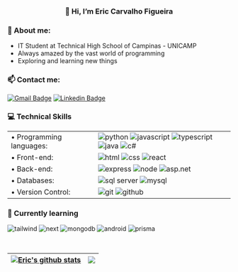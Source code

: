
<h3 align="center">
  👋 Hi, I’m Eric Carvalho Figueira 
</h3>


### 🚀 About me:
- IT Student at Technical High School of Campinas - UNICAMP
- Always amazed by the vast world of programming
- Exploring and learning new things

### 📫 Contact me:
[![Gmail Badge](https://img.shields.io/badge/Gmail-EA4335.svg?style=for-the-badge&logo=Gmail&logoColor=white&link=mailto:eric.figueira.07@gmail.com)](mailto:eric.figueira.07@gmail.com)
[![Linkedin Badge](https://img.shields.io/badge/LinkedIn-0077B5?style=for-the-badge&logo=linkedin&logoColor=white&link=https://www.linkedin.com/in/eric-carvalho-figueira/)](https://www.linkedin.com/in/eric-carvalho-figueira/) 


### 💻 Technical Skills

<table>
  <tr>
    <td>• Programming languages: </td>
    <td>
      <img src="https://img.shields.io/badge/python-3670A0?style=for-the-badge&logo=python&logoColor=ffdd54" alt="python"/>
      <img src="https://img.shields.io/badge/JavaScript-F7DF1E.svg?style=for-the-badge&logo=JavaScript&logoColor=black" alt="javascript"/>
      <img src="https://img.shields.io/badge/typescript-%23007ACC.svg?style=for-the-badge&logo=typescript&logoColor=white" alt="typescript"/>
      <img src="https://img.shields.io/badge/java-%23ED8B00.svg?style=for-the-badge&logo=openjdk&logoColor=white" alt="java"/>
      <img src="https://img.shields.io/badge/c%23-%23239120.svg?style=for-the-badge&logo=c-sharp&logoColor=white" alt="c#"/>
    </td>
  </tr>
  <tr>
    <td>• Front-end: </td>
    <td>
      <img src="https://img.shields.io/badge/html5-%23E34F26.svg?style=for-the-badge&logo=html5&logoColor=white" alt="html"/>
      <img src="https://img.shields.io/badge/css3-%231572B6.svg?style=for-the-badge&logo=css3&logoColor=white" alt="css"/>
      <img src="https://img.shields.io/badge/React-61DAFB.svg?style=for-the-badge&logo=React&logoColor=black" alt="react"/>
    </td>
  </tr>
   <tr>
    <td>• Back-end: </td>
    <td>
      <img src="https://img.shields.io/badge/Express-000000.svg?style=for-the-badge&logo=Express&logoColor=white" alt="express"/>
      <img src="https://img.shields.io/badge/Node.js-339933.svg?style=for-the-badge&logo=nodedotjs&logoColor=white" alt="node"/>
      <img src="https://img.shields.io/badge/.NET-512BD4.svg?style=for-the-badge&logo=dotnet&logoColor=white" alt="asp.net"/>
    </td>
  </tr>
  <tr>
    <td>• Databases: </td>
    <td>
      <img src="https://img.shields.io/badge/Microsoft%20SQL%20Server-CC2927?style=for-the-badge&logo=microsoft%20sql%20server&logoColor=white" alt="sql server"/>
      <img src="https://img.shields.io/badge/MySQL-4479A1.svg?style=for-the-badge&logo=MySQL&logoColor=white" alt="mysql"/>
    </td>
  </tr>
  <tr>
    <td>• Version Control: </td>
    <td>
      <img src="https://img.shields.io/badge/git-%23F05033.svg?style=for-the-badge&logo=git&logoColor=white" alt="git"/>
      <img src="https://img.shields.io/badge/github-%23121011.svg?style=for-the-badge&logo=github&logoColor=white" alt="github"/>
    </td>
  </tr>
</table>


### 🌱 Currently learning

<p> 
  <img src="https://img.shields.io/badge/Tailwind%20CSS-06B6D4.svg?style=for-the-badge&logo=Tailwind-CSS&logoColor=white" alt="tailwind"/>
  <img src="https://img.shields.io/badge/Next-black?style=for-the-badge&logo=next.js&logoColor=white" alt="next"/>
  <img src="https://img.shields.io/badge/MongoDB-47A248.svg?style=for-the-badge&logo=MongoDB&logoColor=white" alt="mongodb"/>
  <img src="https://img.shields.io/badge/Android-3DDC84.svg?style=for-the-badge&logo=Android&logoColor=white" alt="android"/>
  <img src="https://img.shields.io/badge/Prisma-2D3748.svg?style=for-the-badge&logo=Prisma&logoColor=white" alt="prisma"/>
</p>

</br>

| <a href="https://github.com/eric-figueira/github-readme-stats"><img align="center" src="https://github-readme-stats.vercel.app/api?username=eric-figueira&show_icons=true&include_all_commits=true&theme=shadow_blue&hide_border=true" alt="Eric's github stats" /></a> | <a href="https://github.com/eric-figueira/github-readme-stats"><img align="center" src="https://github-readme-stats.vercel.app/api/top-langs/?username=eric-figueira&layout=compact&theme=shadow_blue&hide_border=true" /></a> |
| ------------- | ------------- |
